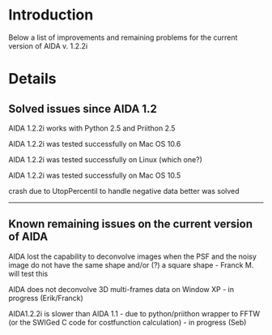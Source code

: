 # Introduction #

Below a list of improvements and remaining problems for the current version of AIDA v. 1.2.2i

# Details #

## **Solved issues since AIDA 1.2** ##

AIDA 1.2.2i works with  Python 2.5 and Priithon 2.5

AIDA 1.2.2i was tested successfully on Mac OS 10.6

AIDA 1.2.2i was tested successfully on Linux (which one?)

AIDA 1.2.2i was tested successfully on Mac OS 10.5

crash due to UtopPercentil  to handle negative data better was solved

---

## **Known remaining issues on the current version of AIDA** ##

AIDA lost the capability to deconvolve images when the PSF and the noisy image do not have the same shape and/or (?) a square shape - Franck M. will test this

AIDA does not deconvolve 3D multi-frames data on Window XP - in progress (Erik/Franck)

AIDA1.2.2i is slower than AIDA 1.1 - due to python/priithon wrapper to FFTW (or the SWIGed C code for costfunction calculation) - in progress (Seb)